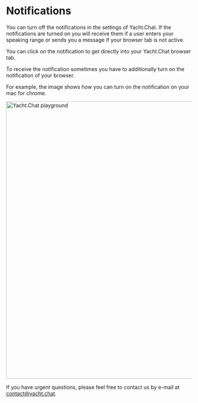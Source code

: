 

# Notifications

You can turn off the notifications in the settings of Yacht.Chat.
If the notifications are turned on you will receive them if a user enters your speaking range or sends you a message if your browser tab is not active.

You can click on the notification to get directly into your Yacht.Chat browser tab.

To receive the notification sometimes you have to additionally turn on the notification of your browser.

For example, the image shows how you can turn on the notification on your mac for chrome.

<img alt="Yacht.Chat playground" src="/img/docs/NotificationSettings.png" width="750"/>

If you have urgent questions, please feel free to contact us by e-mail at [contact@yacht.chat](mailto:contact@yacht.chat).
